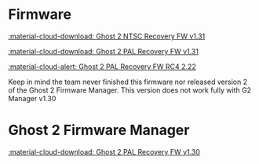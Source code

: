 # Firmware

[:material-cloud-download: Ghost 2 NTSC Recovery FW v1.31](firmware/gh2_ntsc_sw_1.31.rar)

[:material-cloud-download: Ghost 2 PAL Recovery FW v1.31](firmware/gh2_pal_sw_1.31.rar)

[:material-cloud-alert: Ghost 2 PAL Recovery FW RC4 2.22](firmware/G2_Fw_RC4_v2-22.rar)

Keep in mind the team never finished this firmware nor released version 2 of the Ghost 2 Firmware Manager. This version does not work fully with G2 Manager v1.30

# Ghost 2 Firmware Manager

[:material-cloud-download: Ghost 2 PAL Recovery FW v1.30](firmware/gh2mangr_1.30.rar)